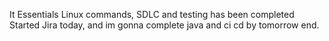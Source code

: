 It Essentials
Linux commands, SDLC and testing has been completed
Started Jira today, and im gonna complete java and ci cd by tomorrow end.
